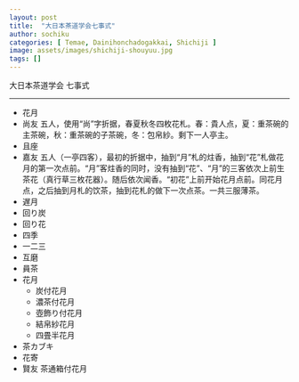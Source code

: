 ```yaml
---
layout: post
title:  "大日本茶道学会七事式"
author: sochiku
categories: [ Temae, Dainihonchadogakkai, Shichiji ]
image: assets/images/shichiji-shouyuu.jpg
tags: []
---
```


大日本茶道学会 七事式

----

+ 花月
+ 尚友
    五人，使用“尚”字折据，春夏秋冬四枚花札。春：貴人点，夏：重茶碗的主茶碗，秋：重茶碗的子茶碗，冬：包帛紗。剩下一人亭主。
+ 且座
+ 嘉友
    五人（一亭四客），最初的折据中，抽到“月”札的炷香，抽到“花”札做花月的第一次点前。“月”客炷香的同时，没有抽到“花”、“月”的三客依次上前生茶花（真行草三枚花器）。随后依次闻香。“初花”上前开始花月点前。同花月点，之后抽到月札的饮茶，抽到花札的做下一次点茶。一共三服薄茶。
+ 遅月
+ 回り炭
+ 回り花
+ 四季
+ 一二三
+ 互磨
+ 員茶
+ 花月
  + 炭付花月
  + 濃茶付花月
  + 壺飾り付花月
  + 結帛紗花月
  + 四畳半花月
+ 茶カブキ
+ 花寄
+ 賢友
    茶通箱付花月
